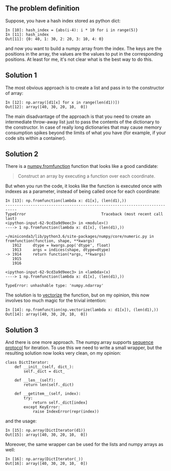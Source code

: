 ## The problem definition
Suppose, you have a hash index stored as python dict:

    In [10]: hash_index = {abs(i-4): i * 10 for i in range(5)}
    In [11]: hash_index
    Out[11]: {0: 40, 1: 30, 2: 20, 3: 10, 4: 0}

and now you want to build a numpy array from the index. The keys are the positions in the array, the values are the values to put in the corresponding positions. At least for me, it's not clear what is the best way to do this.

## Solution 1
The most obvious approach is to create a list and pass in to the constructor of array:

    In [12]: np.array([d1[x] for x in range(len(d1))])
    Out[12]: array([40, 30, 20, 10,  0])

The main disadvantage of the approach is that you need to create an intermediate throw-away list just to pass the contents of the dictionary to the constructor. In case of really long dictionaries that may cause memory consumption spikes beyond the limits of what you have (for example, if your code sits within a container).

## Solution 2

There is a [numpy.fromfunction](https://docs.scipy.org/doc/numpy-1.13.0/reference/generated/numpy.fromfunction.html#numpy.fromfunction) function that looks like a good candidate:

> Construct an array by executing a function over each coordinate.

But when you run the code, it looks like the function is executed once with indexes as a parameter, instead of being called once for each coordinate:

    In [13]: np.fromfunction(lambda x: d1[x], (len(d1),))
    ---------------------------------------------------------------------------
    TypeError                                 Traceback (most recent call last)
    <ipython-input-62-9cd3a9d9eec3> in <module>()
    ----> 1 np.fromfunction(lambda x: d1[x], (len(d1),))
    
    ~/miniconda3/lib/python3.6/site-packages/numpy/core/numeric.py in fromfunction(function, shape, **kwargs)
       1912     dtype = kwargs.pop('dtype', float)
       1913     args = indices(shape, dtype=dtype)
    -> 1914     return function(*args, **kwargs)
       1915
       1916
    
    <ipython-input-62-9cd3a9d9eec3> in <lambda>(x)
    ----> 1 np.fromfunction(lambda x: d1[x], (len(d1),))
    
    TypeError: unhashable type: 'numpy.ndarray'

The solution is to [vectorize](https://docs.scipy.org/doc/numpy-1.13.0/reference/generated/numpy.vectorize.html) the function, but on my opinion, this now involves too much magic for the trivial intention:

    In [14]: np.fromfunction(np.vectorize(lambda x: d1[x]), (len(d1),))
    Out[14]: array([40, 30, 20, 10,  0])

## Solution 3

And there is one more approach. The numpy.array supports [sequence protocol](https://docs.python.org/3/library/functions.html?highlight=__getitem__#iter) for iteration. To use this we need to write a small wrapper, but the resulting solution now looks very clean, on my opinion:

    class DictIterator:
        def __init__(self, dict_):
            self._dict = dict_
    
        def __len__(self):
            return len(self._dict)

        def __getitem__(self, index):
            try:
                return self._dict[index]
            except KeyError:
                raise IndexError(repr(index))

and the usage:

    In [15]: np.array(DictIterator(d1))
    Out[15]: array([40, 30, 20, 10,  0])

Moreover, the same wrapper can be used for the lists and numpy arrays as well:

    In [16]: np.array(DictIterator(_))
    Out[16]: array([40, 30, 20, 10,  0])
